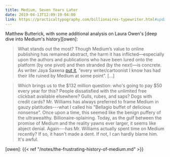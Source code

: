 ```yaml
---
title: Medium, Seven Years Later
date: 2019-04-13T12:09:19-04:00
link: https://practicaltypography.com/billionaires-typewriter.html#update-another-three-years-on
---
```


Matthew Butterick, with some additional analysis on Laura Owen's [deep dive into Medium's history][owen]: 

> What stands out the most? Though Medium’s value to online publishing has remained abstract, the harm it has inflicted—especially upon the authors and publications who have been lured onto the platform (by one pivot) and then stranded (by the next)—is concrete. As writer Jaya Saxena [put it](https://twitter.com/jayasax/status/994252016129101824), “every writer/cartoonist I know has had their life ruined by Medium at some point”. [...]

> Which brings us to the $132 million question: who's going to pay $50 every year for this? People dissatisfied with the unlimited free clickbait available elsewhere? Gulls, rubes, and saps? Dogs with credit cards? Mr. Williams has always preferred to frame Medium in gauzy platitudes---what I called his "Bellagio buffet of delicious nonsense". Once upon a time, this seemed like the benign puffery of the ultrawealthy. Billionaire-splaining. Today, as the gulf between the promise of Medium and the reality yawns ever larger, it seems like abject denial. Again---has Mr. Williams actually spent time on Medium recently? If so, it hasn't made a dent. If not, I can hardly blame him. It's awful.


[owen]: {{< ref "/notes/the-frustrating-history-of-medium.md" >}}